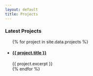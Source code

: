 ```yaml
---
layout: default
title: Projects
---
```

### Latest Projects

<ul>
  {% for project in site.data.projects %}
    <li>
      <h4><a href="{{ project.url }}">{{ project.title }}</a></h4>
      {{ project.excerpt }}
    </li>
  {% endfor %}
</ul>

<!-- *   #### [{{ project.title }}]({{ project.url }})

    {{ project.excerpt }} -->
